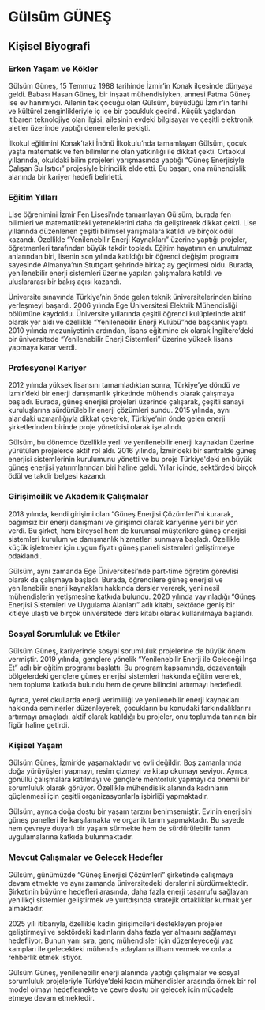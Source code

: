 # Gülsüm GÜNEŞ

## Kişisel Biyografi

### Erken Yaşam ve Kökler

Gülsüm Güneş, 15 Temmuz 1988 tarihinde İzmir’in Konak ilçesinde dünyaya geldi. Babası Hasan Güneş, bir inşaat mühendisiyken, annesi Fatma Güneş ise ev hanımıydı. Ailenin tek çocuğu olan Gülsüm, büyüdüğü İzmir’in tarihi ve kültürel zenginlikleriyle iç içe bir çocukluk geçirdi. Küçük yaşlardan itibaren teknolojiye olan ilgisi, ailesinin evdeki bilgisayar ve çeşitli elektronik aletler üzerinde yaptığı denemelerle pekişti.

İlkokul eğitimini Konak’taki İnönü İlkokulu’nda tamamlayan Gülsüm, çocuk yaşta matematik ve fen bilimlerine olan yatkınlığı ile dikkat çekti. Ortaokul yıllarında, okuldaki bilim projeleri yarışmasında yaptığı “Güneş Enerjisiyle Çalışan Su Isıtıcı” projesiyle birincilik elde etti. Bu başarı, ona mühendislik alanında bir kariyer hedefi belirletti.

### Eğitim Yılları

Lise öğrenimini İzmir Fen Lisesi’nde tamamlayan Gülsüm, burada fen bilimleri ve matematikteki yeteneklerini daha da geliştirerek dikkat çekti. Lise yıllarında düzenlenen çeşitli bilimsel yarışmalara katıldı ve birçok ödül kazandı. Özellikle “Yenilenebilir Enerji Kaynakları” üzerine yaptığı projeler, öğretmenleri tarafından büyük takdir topladı. Eğitim hayatının en unutulmaz anlarından biri, lisenin son yılında katıldığı bir öğrenci değişim programı sayesinde Almanya’nın Stuttgart şehrinde birkaç ay geçirmesi oldu. Burada, yenilenebilir enerji sistemleri üzerine yapılan çalışmalara katıldı ve uluslararası bir bakış açısı kazandı.

Üniversite sınavında Türkiye’nin önde gelen teknik üniversitelerinden birine yerleşmeyi başardı. 2006 yılında Ege Üniversitesi Elektrik Mühendisliği bölümüne kaydoldu. Üniversite yıllarında çeşitli öğrenci kulüplerinde aktif olarak yer aldı ve özellikle “Yenilenebilir Enerji Kulübü”nde başkanlık yaptı. 2010 yılında mezuniyetinin ardından, lisans eğitimine ek olarak İngiltere’deki bir üniversitede “Yenilenebilir Enerji Sistemleri” üzerine yüksek lisans yapmaya karar verdi.

### Profesyonel Kariyer

2012 yılında yüksek lisansını tamamladıktan sonra, Türkiye’ye döndü ve İzmir’deki bir enerji danışmanlık şirketinde mühendis olarak çalışmaya başladı. Burada, güneş enerjisi projeleri üzerinde çalışarak, çeşitli sanayi kuruluşlarına sürdürülebilir enerji çözümleri sundu. 2015 yılında, aynı alandaki uzmanlığıyla dikkat çekerek, Türkiye’nin önde gelen enerji şirketlerinden birinde proje yöneticisi olarak işe alındı.

Gülsüm, bu dönemde özellikle yerli ve yenilenebilir enerji kaynakları üzerine yürütülen projelerde aktif rol aldı. 2016 yılında, İzmir’deki bir santralde güneş enerjisi sistemlerinin kurulumunu yönetti ve bu proje Türkiye'deki en büyük güneş enerjisi yatırımlarından biri haline geldi. Yıllar içinde, sektördeki birçok ödül ve takdir belgesi kazandı.

### Girişimcilik ve Akademik Çalışmalar

2018 yılında, kendi girişimi olan “Güneş Enerjisi Çözümleri”ni kurarak, bağımsız bir enerji danışmanı ve girişimci olarak kariyerine yeni bir yön verdi. Bu şirket, hem bireysel hem de kurumsal müşterilere güneş enerjisi sistemleri kurulum ve danışmanlık hizmetleri sunmaya başladı. Özellikle küçük işletmeler için uygun fiyatlı güneş paneli sistemleri geliştirmeye odaklandı. 

Gülsüm, aynı zamanda Ege Üniversitesi’nde part-time öğretim görevlisi olarak da çalışmaya başladı. Burada, öğrencilere güneş enerjisi ve yenilenebilir enerji kaynakları hakkında dersler vererek, yeni nesil mühendislerin yetişmesine katkıda bulundu. 2020 yılında yayınladığı “Güneş Enerjisi Sistemleri ve Uygulama Alanları” adlı kitabı, sektörde geniş bir kitleye ulaştı ve birçok üniversitede ders kitabı olarak kullanılmaya başlandı.

### Sosyal Sorumluluk ve Etkiler

Gülsüm Güneş, kariyerinde sosyal sorumluluk projelerine de büyük önem vermiştir. 2019 yılında, gençlere yönelik “Yenilenebilir Enerji ile Geleceği İnşa Et” adlı bir eğitim programı başlattı. Bu program kapsamında, dezavantajlı bölgelerdeki gençlere güneş enerjisi sistemleri hakkında eğitim vererek, hem topluma katkıda bulundu hem de çevre bilincini artırmayı hedefledi.

Ayrıca, yerel okullarda enerji verimliliği ve yenilenebilir enerji kaynakları hakkında seminerler düzenleyerek, çocukların bu konudaki farkındalıklarını artırmayı amaçladı. aktif olarak katıldığı bu projeler, onu toplumda tanınan bir figür haline getirdi.

### Kişisel Yaşam

Gülsüm Güneş, İzmir’de yaşamaktadır ve evli değildir. Boş zamanlarında doğa yürüyüşleri yapmayı, resim çizmeyi ve kitap okumayı seviyor. Ayrıca, gönüllü çalışmalara katılmayı ve gençlere mentorluk yapmayı da önemli bir sorumluluk olarak görüyor. Özellikle mühendislik alanında kadınların güçlenmesi için çeşitli organizasyonlarla işbirliği yapmaktadır.

Gülsüm, ayrıca doğa dostu bir yaşam tarzını benimsemiştir. Evinin enerjisini güneş panelleri ile karşılamakta ve organik tarım yapmaktadır. Bu sayede hem çevreye duyarlı bir yaşam sürmekte hem de sürdürülebilir tarım uygulamalarına katkıda bulunmaktadır.

### Mevcut Çalışmalar ve Gelecek Hedefler

Gülsüm, günümüzde “Güneş Enerjisi Çözümleri” şirketinde çalışmaya devam etmekte ve aynı zamanda üniversitedeki derslerini sürdürmektedir. Şirketinin büyüme hedefleri arasında, daha fazla enerji tasarrufu sağlayan yenilikçi sistemler geliştirmek ve yurtdışında stratejik ortaklıklar kurmak yer almaktadır. 

2025 yılı itibarıyla, özellikle kadın girişimcileri destekleyen projeler geliştirmeyi ve sektördeki kadınların daha fazla yer almasını sağlamayı hedefliyor. Bunun yanı sıra, genç mühendisler için düzenleyeceği yaz kampları ile gelecekteki mühendis adaylarına ilham vermek ve onlara rehberlik etmek istiyor.

Gülsüm Güneş, yenilenebilir enerji alanında yaptığı çalışmalar ve sosyal sorumluluk projeleriyle Türkiye’deki kadın mühendisler arasında örnek bir rol model olmayı hedeflemekte ve çevre dostu bir gelecek için mücadele etmeye devam etmektedir.